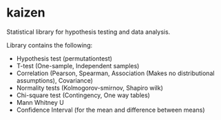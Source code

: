 # kaizen

Statistical library for hypothesis testing and data analysis.

Library contains the following:

- Hypothesis test (permutationtest)
- T-test (One-sample, Independent samples)
- Correlation (Pearson, Spearman, Association (Makes no distributional assumptions), Covariance)
- Normality tests (Kolmogorov-smirnov, Shapiro wilk)
- Chi-square test (Contingency, One way tables)
- Mann Whitney U
- Confidence Interval (for the mean and difference between means)

